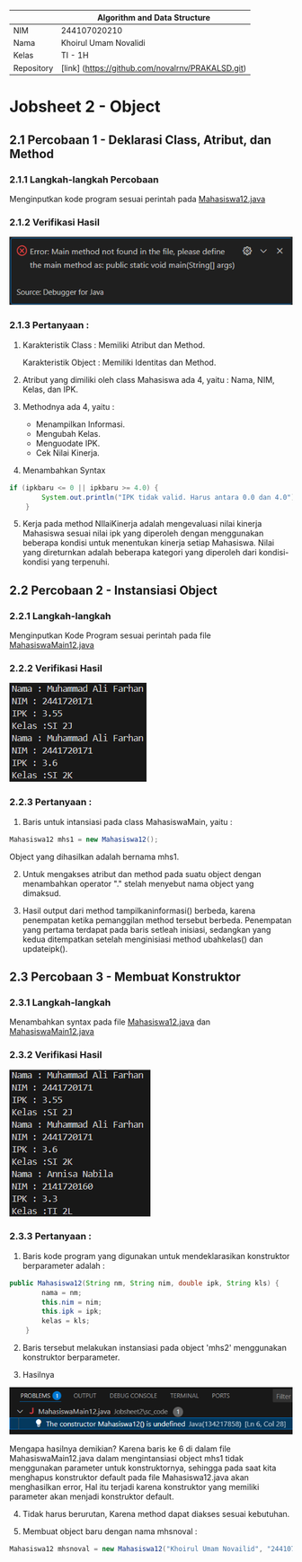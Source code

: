 |  | Algorithm and Data Structure |
|--|--|
| NIM |  244107020210|
| Nama |  Khoirul Umam Novalidi |
| Kelas | TI - 1H |
| Repository | [link] (https://github.com/novalrnv/PRAKALSD.git) |
  

# Jobsheet 2 - Object
  

## 2.1 Percobaan 1 - Deklarasi Class, Atribut, dan Method


### 2.1.1 Langkah-langkah Percobaan


Menginputkan kode program sesuai perintah pada [Mahasiswa12.java](./sc_code/Mahasiswa12.java)


### 2.1.2 Verifikasi Hasil

![Screenshot](img/verifikasi.png)


### 2.1.3 Pertanyaan :
1. Karakteristik Class : Memiliki Atribut dan Method.


	Karakteristik Object : Memiliki Identitas dan Method.

2. Atribut yang dimiliki oleh class Mahasiswa ada 4, yaitu : Nama, NIM, Kelas, dan IPK.
  

3. Methodnya ada 4, yaitu : 
	- Menampilkan Informasi.
	- Mengubah Kelas.
	- Menguodate IPK.
	- Cek Nilai Kinerja.


4. Menambahkan Syntax
```java
if (ipkbaru <= 0 || ipkbaru >= 4.0) {
        System.out.println("IPK tidak valid. Harus antara 0.0 dan 4.0");
    }
```

5. Kerja pada method NIlaiKinerja adalah mengevaluasi nilai kinerja Mahasiswa sesuai nilai ipk yang diperoleh dengan menggunakan beberapa kondisi untuk menentukan kinerja setiap Mahasiswa. 
Nilai yang direturnkan adalah beberapa kategori yang diperoleh dari kondisi-kondisi yang terpenuhi.

  

## 2.2 Percobaan 2 - Instansiasi Object

### 2.2.1 Langkah-langkah 

Menginputkan Kode Program sesuai perintah pada file [MahasiswaMain12.java](./sc_code/MahasiswaMain12.java)

### 2.2.2 Verifikasi Hasil

![Screenshot](img/verifikasi2.png)

### 2.2.3 Pertanyaan :

1. Baris untuk intansiasi pada class MahasiswaMain, yaitu :
```java
Mahasiswa12 mhs1 = new Mahasiswa12();
```
Object yang dihasilkan adalah bernama mhs1.

2. Untuk mengakses atribut dan method pada suatu object dengan menambahkan operator "." stelah menyebut nama object yang dimaksud.

3. Hasil output dari method tampilkaninformasi() berbeda, karena penempatan ketika pemanggilan method tersebut berbeda.  Penempatan yang pertama terdapat pada baris setleah inisiasi, sedangkan yang kedua ditempatkan setelah menginisiasi method ubahkelas() dan updateipk().
 
## 2.3 Percobaan 3 - Membuat Konstruktor

### 2.3.1 Langkah-langkah

Menambahkan syntax pada file [Mahasiswa12.java](./sc_code/Mahasiswa12.java) dan [MahasiswaMain12.java](./sc_code/MahasiswaMain12.java)

### 2.3.2 Verifikasi Hasil

![Screenshot](img/verifikasi3.png)

### 2.3.3 Pertanyaan :

1. Baris kode program yang digunakan untuk mendeklarasikan konstruktor berparameter adalah : 
```java
public Mahasiswa12(String nm, String nim, double ipk, String kls) {
        nama = nm;
        this.nim = nim;
        this.ipk = ipk;
        kelas = kls;
    }
```

2. Baris tersebut melakukan instansiasi pada object 'mhs2' menggunakan konstruktor berparameter.

3. Hasilnya 

![Screenshot](img/pertanyaan3.png)

Mengapa hasilnya demikian? Karena baris ke 6 di dalam file MahasiswaMain12.java dalam mengintansiasi object mhs1 tidak menggunakan parameter untuk konstruktornya, sehingga pada saat kita menghapus konstruktor default pada file Mahasiswa12.java akan menghasilkan error, Hal itu terjadi karena konstruktor yang memiliki parameter akan menjadi konstruktor default.

4. Tidak harus berurutan, Karena method dapat diakses sesuai kebutuhan.

5. Membuat object baru dengan nama mhsnoval :
```java
Mahasiswa12 mhsnoval = new Mahasiswa12("Khoirul Umam Novailid", "244107020210", 3.08, "TI 1H");
```


